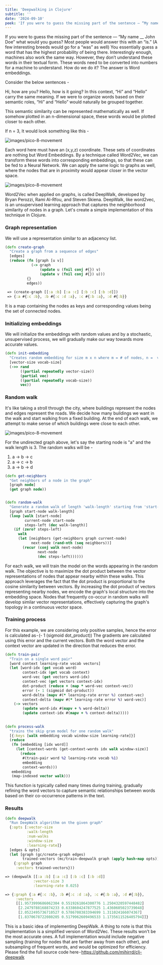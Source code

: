 ```yaml
---
title: 'Deepwalking in Clojure'
subtitle: ''
date: '2024-09-10'
peek: 'If you were to guess the missing part of the sentence — “My name __ John Doe” what would you guess?...'
---
```

If you were to guess the missing part of the sentence — “My name __ John Doe” what would you guess? Most people would answer this with an “is.” (A few interesting breeds would go for a “was” as well) You essentially guess a word that has the highest probability of being there. Interestingly enough, machines also work the same way. However, they don’t understand these words in their textual form. These words need to be converted into numbers for a machine to understand. How do we do it? The answer is Word embeddings.

Consider the below sentences -

Hi, how are you?
Hello, how is it going?
In this context, “Hi” and “Hello” carry the same meaning. If we were to organize words based on their semantic roles, “Hi” and “Hello” would naturally be grouped together.

This semantic similarity can be represented mathematically as well. If somehow plotted in an n-dimensional space, these words would be plotted closer to each other.

If n = 3, It would look something like this -

![images/pico-8-movement](/images/dw_word_graph.png)

Each word here must have an (x,y,z) coordinate. These sets of coordinates are nothing but Word Embeddings. By a technique called Word2Vec, we can transform these words into corresponding embeddings, so that these can be fed to a Neural Network.
We can apply the same logic to graphs as well, where the nodes that are in proximity would appear closer in the vector space.

![images/pico-8-movement](/images/dw_nodes_to_graph.png)

Word2Vec when applied on graphs, is called DeepWalk, developed by Bryan Perozzi, Rami Al-Rfou, and Steven Skiena.
DeepWalk, like word2vec, is an unsupervised learning approach that captures the neighborhood similarity of nodes in a graph. Let's create a simple implementation of this technique in Clojure.
### Graph representation
We will use a representation similar to an adjacency list.

```clojure
(defn create-graph
  "Create a graph from a sequence of edges"
  [edges]
  (reduce (fn [graph [u v]]
            (-> graph
                (update u (fnil conj #{}) v)
                (update v (fnil conj #{}) u)))
          {}
          edges))
          
 => (create-graph [[:a :b] [:a :c] [:b :c] [:b :d]])
 => {:a #{:c :b}, :b #{:c :d :a}, :c #{:b :a}, :d #{:b}}
```

It is a map containing the nodes as keys and corresponding values being the set of connected nodes.
### Initializing embeddings
We will initialize the embeddings with random values and by a stochastic, unsupervised process, we will gradually make our way towards more accurate values.

```clojure
(defn init-embedding
  "Creates random embedding for size m x n where m = # of nodes, n =  vector-size"
  [vector-size vocab-size]
  (->> rand
       ((partial repeatedly vector-size))
       (partial vec)
       ((partial repeatedly vocab-size))
       vec))
```

### Random walk
It's like taking a stroll through the city, where buildings represent the nodes and edges represent the roads. We decide how many buildings we want in the walk and start walking from a fixed building. At the end of each walk, we attempt to make sense of which buildings were close to each other.

![images/pico-8-movement](/images/dw_sample_graph.png)


For the undirected graph above, let's say the starting node is "a" and the walk length is 3. The random walks will be -
1. a → b → c
2. a → c → b
3. a → b → d

```clojure
(defn get-neighbors
  "Get neighbors of a node in the graph"
  [graph node]
  (get graph node))


(defn random-walk
  "Generate a random walk of length 'walk-length' starting from 'start-node'"
  [graph start-node walk-length]
  (loop [walk [start-node]
         current-node start-node
         steps-left (dec walk-length)]
    (if (zero? steps-left)
      walk
      (let [neighbors (get-neighbors graph current-node)
            next-node (rand-nth (seq neighbors))]
        (recur (conj walk next-node)
               next-node
               (dec steps-left))))))
```

For each walk, we will train the model on the words appearing in the random walk. The objective is to maximize the dot product between the vector representations of nodes that appear nearby within these walks. This approach leverages the fact that the dot product is proportional to the cosine similarity between vectors. By increasing the dot product of vectors representing nearby nodes, we encode the graph's local structure into the embedding space. Nodes that frequently co-occur in random walks will develop similar vector representations, effectively capturing the graph's topology in a continuous vector space.

### Training process
For this example, we are considering only positive samples, hence the error is calculated as - (- 1 (sigmoid dot_product))
The gradients are calculated using this error and the current vectors. Both the word vector and the context vector are updated in the direction that reduces the error.

```clojure
(defn train-pair
  "Train on a single word pair"
  [word context learning-rate vocab vectors]
  (let [word-idx (get vocab word)
        context-idx (get vocab context)
        word-vec (get vectors word-idx)
        context-vec (get vectors context-idx)
        dot-product (reduce + (map * word-vec context-vec))
        error (- 1 (sigmoid dot-product))
        word-delta (mapv #(* learning-rate error %) context-vec)
        context-delta (mapv #(* learning-rate error %) word-vec)]
    (-> vectors
        (update word-idx #(mapv + % word-delta))
        (update context-idx #(mapv + % context-delta)))))
        
        
(defn process-walk
  "trains the skip gram model for one random walk"
  [{:keys [walk embedding vocab window-size learning-rate]}]
  (reduce
   (fn [embedding [idx word]]
     (let [context-words (get-context-words idx walk window-size)]
       (reduce
        #(train-pair word %2 learning-rate vocab %1)
        embedding
        context-words)))
   embedding
   (map-indexed vector walk)))
```

This function is typically called many times during training, gradually refining the word vectors to capture semantic relationships between words based on their co-occurrence patterns in the text.
### Results

```clojure
(defn deepwalk
  "Run DeepWalk algorithm on the given graph"
  {:opts [:vector-size
          :walk-length
          :num-walks
          :window-size
          :learning-rate]}
  [edges & opts]
  (let [graph (gc/create-graph edges)
        trained-vectors (mc/train-deepwalk graph (apply hash-map opts))]
    {:graph graph
     :vectors trained-vectors}))
```

```clojure
=> (deepwalk [[:a :b] [:a :c] [:b :c] [:b :d]]
             :vector-size 3
             :learning-rate 0.025)
```

```clojure
=> {:graph {:a #{:c :b}, :b #{:c :d :a}, :c #{:b :a}, :d #{:b}},
	 :vectors
	 [[1.9573999686062304 0.5519261864300776 1.2504320597448482]
	  [2.2479788168874233 0.6338604247877525 1.4360605023739048]
	  [2.0522495736710527 0.5786708383394699 1.311024166074367]
	  [1.8370678722080205 0.5179962609496533 1.1735611526405794]]}
```

This is a basic idea of implementing DeepWalk. A thing to note is that this implementation is a simplified version of Word2Vec. These results won't be the most accurate ones. A full implementation would include negative sampling (training for nodes that are farther away from each other), and subsampling of frequent words, and would be optimized for efficiency.
Please find the full source code here - https://github.com/mihirrd/clj-deepwalk